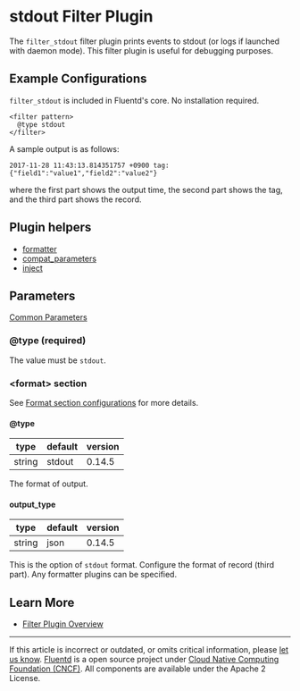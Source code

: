 # stdout Filter Plugin

The `filter_stdout` filter plugin prints events to stdout (or logs if
launched with daemon mode). This filter plugin is useful for debugging
purposes.


## Example Configurations

`filter_stdout` is included in Fluentd's core. No installation required.

``` {.CodeRay}
<filter pattern>
  @type stdout
</filter>
```

A sample output is as follows:

``` {.CodeRay}
2017-11-28 11:43:13.814351757 +0900 tag: {"field1":"value1","field2":"value2"}
```

where the first part shows the output time, the second part shows the
tag, and the third part shows the record.


## Plugin helpers

-   [formatter](/articles/api-plugin-helper-formatter.md)
-   [compat\_parameters](/articles/api-plugin-helper-compat_parameters.md)
-   [inject](/articles/api-plugin-helper-inject.md)


## Parameters

[Common Parameters](/configuration/plugin-common-parameters.md)


### @type (required)

The value must be `stdout`.


### &lt;format&gt; section

See [Format section configurations](/configuration/format-section.md) for more details.

#### @type

|	    type |   default |  version	|
|--------|---------|---------|
|	   string | stdout | 0.14.5	|

The format of output.

#### output\_type

|	    type |   default |  version	|
|--------|---------|---------|
|	   string | json | 0.14.5	|

This is the option of `stdout` format. Configure the format of record
(third part). Any formatter plugins can be specified.


## Learn More

-   [Filter Plugin Overview](/plugins/filter/README.md)


------------------------------------------------------------------------

If this article is incorrect or outdated, or omits critical information, please [let us know](https://github.com/fluent/fluentd-docs/issues?state=open).
[Fluentd](http://www.fluentd.org/) is a open source project under [Cloud Native Computing Foundation (CNCF)](https://cncf.io/). All components are available under the Apache 2 License.
